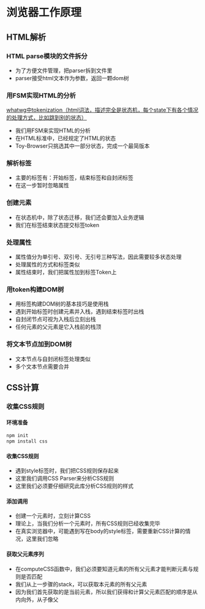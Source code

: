 # 浏览器工作原理

## HTML解析

### HTML parse模块的文件拆分

* 为了方便文件管理，把parser拆到文件里
* parser接受html文本作为参数，返回一颗dom树

### 用FSM实现HTML的分析

[whatwg中tokenization（html词法，描述完全是状态机，每个state下有各个情况的处理方式，比如跳到别的状态）](https://html.spec.whatwg.org/multipage/parsing.html#tokenization)

* 我们用FSM来实现HTML的分析
* 在HTML标准中，已经规定了HTML的状态
* Toy-Browser只挑选其中一部分状态，完成一个最简版本

### 解析标签

* 主要的标签有：开始标签，结束标签和自封闭标签
* 在这一步暂时忽略属性

### 创建元素

* 在状态机中，除了状态迁移，我们还会要加入业务逻辑
* 我们在标签结束状态提交标签token

### 处理属性

* 属性值分为单引号、双引号、无引号三种写法，因此需要较多状态处理
* 处理属性的方式和标签类似
* 属性结束时，我们把属性加到标签Token上

### 用token构建DOM树

* 用标签构建DOM树的基本技巧是使用栈
* 遇到开始标签时创建元素并入栈，遇到结束标签时出栈
* 自封闭节点可视为入栈后立刻出栈
* 任何元素的父元素是它入栈前的栈顶

### 将文本节点加到DOM树

* 文本节点与自封闭标签处理类似
* 多个文本节点需要合并

## CSS计算

### 收集CSS规则

#### 环境准备

```js
npm init
npm install css
```

#### 收集CSS规则

* 遇到style标签时，我们把CSS规则保存起来
* 这里我们调用CSS Parser来分析CSS规则
* 这里我们必须要仔细研究此库分析CSS规则的样式

#### 添加调用

* 创建一个元素时，立刻计算CSS
* 理论上，当我们分析一个元素时，所有CSS规则已经收集完毕
* 在真实浏览器中，可能遇到写在body的style标签，需要重新CSS计算的情况，这里我们忽略

#### 获取父元素序列

* 在computeCSS函数中，我们必须要知道元素的所有父元素才能判断元素与规则是否匹配
* 我们从上一步骤的stack，可以获取本元素的所有父元素
* 因为我们首先获取的是当前元素，所以我们获得和计算父元素匹配的顺序是从内向外，从子像父
